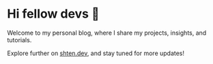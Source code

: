# Hi fellow devs 👋

Welcome to my personal blog, where I share my projects, insights, and tutorials. 

Explore further on [shten.dev](https://shten.dev), and stay tuned for more updates!
